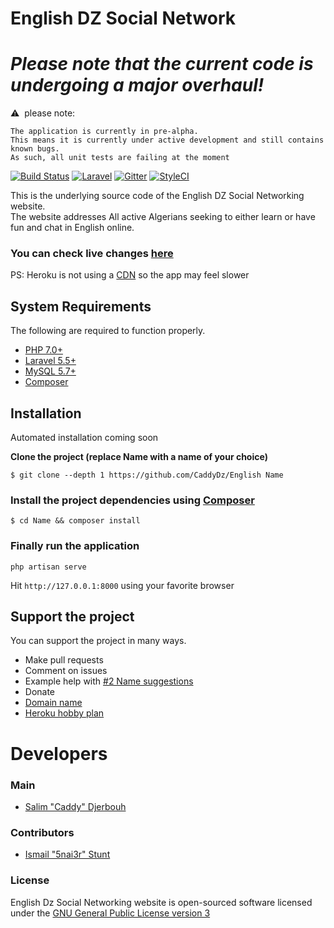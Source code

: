 # English DZ Social Network
# *Please note that the current code is undergoing a **major** overhaul!*  
&#x26A0;&nbsp; please note:
```
The application is currently in pre-alpha.
This means it is currently under active development and still contains known bugs.
As such, all unit tests are failing at the moment
```
[![Build Status](https://travis-ci.org/CaddyDz/English.svg?branch=master)](https://travis-ci.org/CaddyDz/English)
[![Laravel](https://img.shields.io/badge/Powered%20by-Laravel%20Framework-red.svg)](https://laravel.com/)
[![Gitter](https://img.shields.io/gitter/room/EnglishDz/Lobby.svg?style=flat-square)](https://gitter.im/EnglishDz/Lobby)
[![StyleCI](https://styleci.io/repos/69740118/shield?branch=master)](https://styleci.io/repos/69740118)  

This is the underlying source code of the English DZ Social Networking website.  
The website addresses All active Algerians seeking to either learn or have fun and chat in English online.

### You can check live changes [here](https://englishdz.herokuapp.com/)
PS: Heroku is not using a [CDN](https://en.wikipedia.org/wiki/Content_delivery_network) so the app may feel slower  
## System Requirements

The following are required to function properly.

*	[PHP 7.0+](http://php.net/manual/en/install.php)
* [Laravel 5.5+](https://laravel.com/docs/5.5#installation)
* [MySQL 5.7+](https://dev.mysql.com/doc/refman/5.7/en/installing.html)
*	[Composer](https://getcomposer.org/doc/00-intro.md)

## Installation

Automated installation coming soon

**Clone the project (replace Name with a name of your choice)**

``` shell
$ git clone --depth 1 https://github.com/CaddyDz/English Name
```

### Install the project dependencies using [Composer](https://getcomposer.org/)

``` shell
$ cd Name && composer install
```

### Finally run the application

``` shell
php artisan serve
```

Hit ``http://127.0.0.1:8000`` using your favorite browser

## Support the project
You can support the project in many ways.
- Make pull requests
- Comment on issues
 - Example help with [#2 Name suggestions](https://github.com/CaddyDz/English/issues/2)
- Donate
 - [Domain name](https://www.godaddy.com/domains/searchresults.aspx?checkAvail=1&tmskey=&domainToCheck=englishdz.com)
 - [Heroku hobby plan](https://www.heroku.com/pricing)

# Developers
### Main
- [Salim "Caddy" Djerbouh](https://github.com/CaddyDz/)

### Contributors
- [Ismail "5nai3r" Stunt](https://github.com/5nai3r)

### License

English Dz Social Networking website is open-sourced software licensed under the [GNU General Public License version 3](https://opensource.org/licenses/GPL-3.0)
